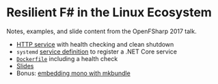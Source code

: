 Resilient F# in the Linux Ecosystem
========

Notes, examples, and slide content from the OpenFSharp 2017 talk.

* [HTTP service](httpservice/Program.fs) with health checking and clean shutdown
* `systemd` [service definition](httpservice/fsservice.service) to register a .NET Core service
* [`Dockerfile`](httpservice/docker/dotnet/Dockerfile) including a health check
* [Slides](https://ninjarobot.github.io/openfsharp-resilient)
* Bonus: [embedding mono with mkbundle](alpine-microcontainer/Dockerfile)
